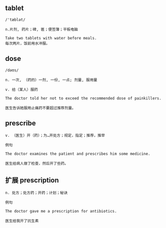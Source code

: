 ## tablet
```
/'tæblət/

n.片剂, 药片；碑, 匾；便签簿；平板电脑

Take two tablets with water before meals.
每次两片，饭前用水冲服。
```

## dose
```
/dəʊs/

n. 一次, （药的）一剂, 一份, 一点; 剂量, 服用量

v. 给（某人）服药

The doctor told her not to exceed the recommended dose of painkillers.

医生告诉她服用止痛药不要超过推荐剂量。
```
## prescribe
```
v. （医生）开（药）；为…开处方；规定，指定；推荐，推举

例句

The doctor examines the patient and prescribes him some medicine.

医生给病人做了检查，然后开了些药。
```
## 扩展 prescription
```
n. 处方；处方药；开药；计划；秘诀

例句

The doctor gave me a prescription for antibiotics.

医生给我开了抗生素
```